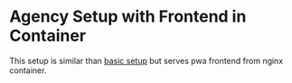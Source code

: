# Agency Setup with Frontend in Container

This setup is similar than [basic setup](../env/README.md) but serves pwa frontend from nginx container.
